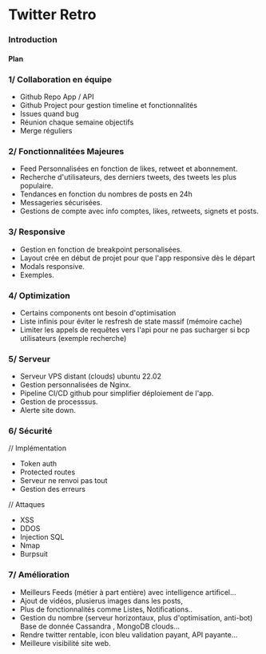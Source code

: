 # Twitter Retro

### Introduction

#### Plan

### 1/ Collaboration en équipe

- Github Repo App / API
- Github Project pour gestion timeline et fonctionnalités
- Issues quand bug
- Réunion chaque semaine objectifs
- Merge réguliers

### 2/ Fonctionnalitées Majeures

- Feed Personnalisées en fonction de likes, retweet et abonnement.
- Recherche d'utilisateurs, des derniers tweets, des tweets les plus populaire.
- Tendances en fonction du nombres de posts en 24h
- Messageries sécurisées.
- Gestions de compte avec info comptes, likes, retweets, signets et posts.

### 3/ Responsive

- Gestion en fonction de breakpoint personalisées.
- Layout crée en début de projet pour que l'app responsive dès le départ
- Modals responsive.
- Exemples.

### 4/ Optimization

- Certains components ont besoin d'optimisation
- Liste infinis pour éviter le resfresh de state massif (mémoire cache)
- Limiter les appels de requêtes vers l'api pour ne pas sucharger si bcp utilisateurs (exemple recherche)

### 5/ Serveur

- Serveur VPS distant (clouds) ubuntu 22.02
- Gestion personnalisées de Nginx.
- Pipeline CI/CD github pour simplifier déploiement de l'app.
- Gestion de processsus.
- Alerte site down.

### 6/ Sécurité

// Implémentation

- Token auth
- Protected routes
- Serveur ne renvoi pas tout
- Gestion des erreurs

// Attaques

- XSS
- DDOS
- Injection SQL
- Nmap
- Burpsuit

### 7/ Amélioration

- Meilleurs Feeds (métier à part entière) avec intelligence artificel...
- Ajout de vidéos, plusierus images dans les posts,
- Plus de fonctionnalités comme Listes, Notifications..
- Gestion du nombre (serveur horizontaux, plus d'optimisation, anti-bot) Base de donnée Cassandra , MongoDB clouds...
- Rendre twitter rentable, icon bleu validation payant, API payante...
- Meilleure visibilité site web.
